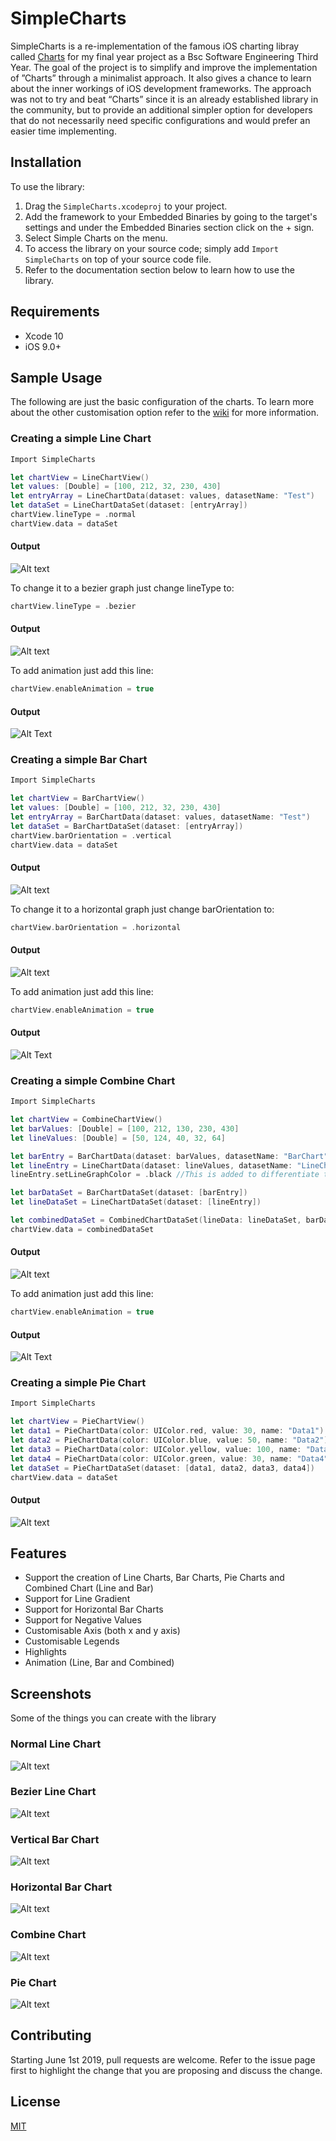 # SimpleCharts

SimpleCharts is a re-implementation of the famous iOS charting libray called [Charts](https://github.com/danielgindi/Charts) for
my final year project as a Bsc Software Engineering Third Year. The goal of the project is to simplify and improve the implementation of ”Charts” through a minimalist 
approach. It also gives a chance to learn about the inner workings of iOS development frameworks. The approach was not to try 
and beat “Charts” since it is an already established library in the community, but to provide an additional simpler option for developers that do not necessarily 
need specific configurations and would prefer an easier time implementing.


## Installation

To use the library:
1. Drag the `SimpleCharts.xcodeproj` to your project.
2. Add the framework to your Embedded Binaries by going to the target's settings and under the Embedded Binaries section click
on the + sign.
3. Select Simple Charts on the menu.
4. To access the library on your source code; simply add `Import SimpleCharts` on top of your source code file.
5. Refer to the documentation section below to learn how to use the library.

## Requirements
- Xcode 10
- iOS 9.0+

## Sample Usage

The following are just the basic configuration of the charts. To learn more about the other customisation option refer to the
[wiki](https://github.com/JuanPaolo24/SimpleCharts/wiki) for more information. 

### Creating a simple Line Chart

```Swift
Import SimpleCharts

let chartView = LineChartView()
let values: [Double] = [100, 212, 32, 230, 430]
let entryArray = LineChartData(dataset: values, datasetName: "Test")
let dataSet = LineChartDataSet(dataset: [entryArray])
chartView.lineType = .normal
chartView.data = dataSet
```
#### Output
![Alt text](SampleUsage/sampleusageline.png?raw=true "Normal Line Chart")

To change it to a bezier graph just change lineType to:

```Swift
chartView.lineType = .bezier
```
#### Output
![Alt text](SampleUsage/sampleusagebezier.png?raw=true "Bezier Line Chart")

To add animation just add this line:

```Swift
chartView.enableAnimation = true
```
#### Output
![Alt Text](https://media.giphy.com/media/TEYYiulfQTNmukAy8b/giphy.gif)

### Creating a simple Bar Chart

```Swift
Import SimpleCharts

let chartView = BarChartView()
let values: [Double] = [100, 212, 32, 230, 430]
let entryArray = BarChartData(dataset: values, datasetName: "Test")
let dataSet = BarChartDataSet(dataset: [entryArray])
chartView.barOrientation = .vertical
chartView.data = dataSet
```
#### Output
![Alt text](SampleUsage/sampleusagevertical.png?raw=true "Vertical Bar Chart")

To change it to a horizontal graph just change barOrientation to:

```Swift
chartView.barOrientation = .horizontal
```
#### Output
![Alt text](SampleUsage/sampleusagehorizontal.png?raw=true "Horizontal Bar Chart")


To add animation just add this line: 

```Swift
chartView.enableAnimation = true
```
#### Output

![Alt Text](https://media.giphy.com/media/j4wjRjNCrgLRZAylUe/giphy.gif)

### Creating a simple Combine Chart

```Swift
Import SimpleCharts

let chartView = CombineChartView()
let barValues: [Double] = [100, 212, 130, 230, 430]
let lineValues: [Double] = [50, 124, 40, 32, 64]

let barEntry = BarChartData(dataset: barValues, datasetName: "BarChart")
let lineEntry = LineChartData(dataset: lineValues, datasetName: "LineChart")
lineEntry.setLineGraphColor = .black //This is added to differentiate the bar and line 

let barDataSet = BarChartDataSet(dataset: [barEntry])
let lineDataSet = LineChartDataSet(dataset: [lineEntry])

let combinedDataSet = CombinedChartDataSet(lineData: lineDataSet, barData: barDataSet)
chartView.data = combinedDataSet
```
#### Output
![Alt text](SampleUsage/sampleusagecombine.png?raw=true "Combine Chart")

To add animation just add this line: 

```Swift
chartView.enableAnimation = true
```
#### Output

![Alt Text](https://media.giphy.com/media/iJnuatuZx71pUJ6Lhe/giphy.gif)


### Creating a simple Pie Chart

```Swift
Import SimpleCharts

let chartView = PieChartView()
let data1 = PieChartData(color: UIColor.red, value: 30, name: "Data1")
let data2 = PieChartData(color: UIColor.blue, value: 50, name: "Data2")
let data3 = PieChartData(color: UIColor.yellow, value: 100, name: "Data3")
let data4 = PieChartData(color: UIColor.green, value: 30, name: "Data4")
let dataSet = PieChartDataSet(dataset: [data1, data2, data3, data4])
chartView.data = dataSet
```
#### Output
![Alt text](SampleUsage/sampleusagepie.png?raw=true "Pie Chart")

## Features

- Support the creation of Line Charts, Bar Charts, Pie Charts and Combined Chart (Line and Bar)
- Support for Line Gradient
- Support for Horizontal Bar Charts
- Support for Negative Values
- Customisable Axis (both x and y axis)
- Customisable Legends 
- Highlights
- Animation (Line, Bar and Combined)

## Screenshots
Some of the things you can create with the library

### Normal Line Chart
![Alt text](Screenshots/linechart.png?raw=true "Normal Line Chart")

### Bezier Line Chart
![Alt text](Screenshots/beziercurve.png?raw=true "Bezier Line Chart")

### Vertical Bar Chart
![Alt text](Screenshots/verticalbargraph.png?raw=true "Vertical Bar Chart")

### Horizontal Bar Chart
![Alt text](Screenshots/horizontalbargraph.png?raw=true "Horizontal Bar Chart")

### Combine Chart
![Alt text](Screenshots/combinechart.png?raw=true "Combine Chart")

### Pie Chart
![Alt text](Screenshots/piechart.png?raw=true "Pie Chart")


## Contributing

Starting June 1st 2019, pull requests are welcome. Refer to the issue page first to highlight the change that you are proposing 
and discuss the change. 

## License
[MIT](https://choosealicense.com/licenses/mit/)
